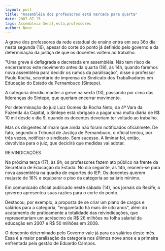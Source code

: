 ```yaml
---
layout: post
title: "Assembléia dos professores está marcada para quarta"
date: 2007-07-15
tags: Assembleia Geral,esta,professores
author: None
---
```

A greve dos professores da rede estadual de ensino entra em seu 36o dia nesta segunda (16), apesar do corte do ponto j&aacute; definido pelo governo e da determina&ccedil;&atilde;o da justi&ccedil;a de que os docentes voltem ao trabalho. 

&quot;Uma greve &eacute; deflagrada e decretada em assembl&eacute;ia. N&atilde;o tem risco de encerrarmos este movimento antes da quarta (18), &agrave;s 14h, quando faremos nova assembl&eacute;ia para decidir os rumos da paralisa&ccedil;&atilde;o&quot;, disse o professor Paulo Rocha, secret&aacute;rio de imprensa do Sindicato dos Trabalhadores em Educa&ccedil;&atilde;o do Estado de Pernambuco (Sintepe). 

A categoria decidiu manter a greve na sexta (13), passando por cima das lideran&ccedil;as do Sintepe, que queriam encerrar movimento. 

Por determina&ccedil;&atilde;o do juiz Luiz Gomes da Rocha Neto, da 4&ordf; Vara da Fazenda da Capital, o Sintepe est&aacute; obrigado a pagar uma multa di&aacute;ria de R$ 10 mil desde o dia 9, quando os docentes deveriam ter voltado ao trabalho. 

Mas os dirigentes afirmam que ainda n&atilde;o foram notificados oficialmete. De fato, segundo o Tribunal de Justi&ccedil;a de Pernambuco, o oficial tentou, por tr&ecirc;s vezes, notificar o sindicato. Sem sucesso. A liminar foi, ent&atilde;o, devolvida para o juiz, que decidir&aacute; que medidas vai adotar. 

REIVINDICA&Ccedil;&Otilde;ES 

Na pr&oacute;xima ter&ccedil;a (17), &agrave;s 9h, os professores fazem ato p&uacute;blico na frente da Secretaria de Educa&ccedil;&atilde;o do Estado. No dia seguinte, &agrave;s 14h, re&uacute;nem-se para nova assembl&eacute;ia na quadra de esportes do IEP. Os docentes querem reajuste de 16% e equiparar o piso da categoria ao sal&aacute;rio m&iacute;nimo. 

Em comunicado oficial publicado neste s&aacute;bado (14), nos jornais do Recife, o governo apresentou suas raz&otilde;es para o corte do ponto. 

Destacou, por exemplo,&nbsp;a proposta de se criar um plano de cargos e sal&aacute;rios para a categoria, &quot;engavetado h&aacute; mais de oito anos&quot;, al&eacute;m do acatamento de praticamente a totalidade das reivindica&ccedil;&otilde;es, que representariam um acr&eacute;scimo de R$ 26 milh&otilde;es na folha salarial da educa&ccedil;&atilde;o em 2007 e R$ 50 milh&otilde;es em 2008. 

O desconto determinado pelo Governo vale j&aacute; para os sal&aacute;rios deste m&ecirc;s. Essa &eacute; a maior paralisa&ccedil;&atilde;o da categoria nos &uacute;ltimos nove anos e a primeira enfrentada pela gest&atilde;o de Eduardo Campos. 